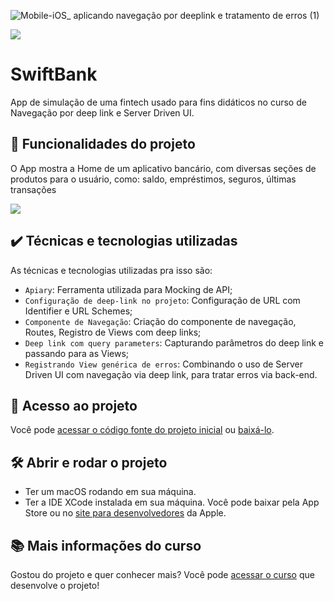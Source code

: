 
![Mobile-iOS_ aplicando navegação por deeplink e tratamento de erros (1)](https://github.com/AndriuCoelho/ios-swiftbank-deeplink-navigation/assets/7536739/c569949c-6c2f-4707-807c-05b0d141cd1b)

![](https://img.shields.io/github/license/alura-cursos/android-com-kotlin-personalizando-ui)

# SwiftBank

App de simulação de uma fintech usado para fins didáticos no curso de Navegação por deep link e Server Driven UI.

## 🔨 Funcionalidades do projeto

O App mostra a Home de um aplicativo bancário, com diversas seções de produtos para o usuário, como: saldo, empréstimos, seguros, últimas transações

![](img/amostra.gif)

## ✔️ Técnicas e tecnologias utilizadas

As técnicas e tecnologias utilizadas pra isso são:

- `Apiary`: Ferramenta utilizada para Mocking de API;
- `Configuração de deep-link no projeto`: Configuração de URL com Identifier e URL Schemes;
- `Componente de Navegação`: Criação do componente de navegação, Routes, Registro de Views com deep links;
- `Deep link com query parameters`: Capturando parâmetros do deep link e passando para as Views;
- `Registrando View genérica de erros`: Combinando o uso de Server Driven UI com navegação via deep link, para tratar erros via back-end.


## 📁 Acesso ao projeto

Você pode [acessar o código fonte do projeto inicial](https://github.com/alura-cursos/android-com-kotlin-personalizando-ui/tree/projeto-inicial) ou [baixá-lo](https://github.com/alura-cursos/android-com-kotlin-personalizando-ui/archive/refs/heads/projeto-inicial.zip).

## 🛠️ Abrir e rodar o projeto

- Ter um macOS rodando em sua máquina.
- Ter a IDE XCode instalada em sua máquina. Você pode baixar pela App Store ou no [site para desenvolvedores](https://developer.apple.com/download/all/) da Apple.

## 📚 Mais informações do curso

Gostou do projeto e quer conhecer mais? Você pode [acessar o curso](https://cursos.alura.com.br/course/layouts-complexos-com-colecoes) que desenvolve o projeto!
